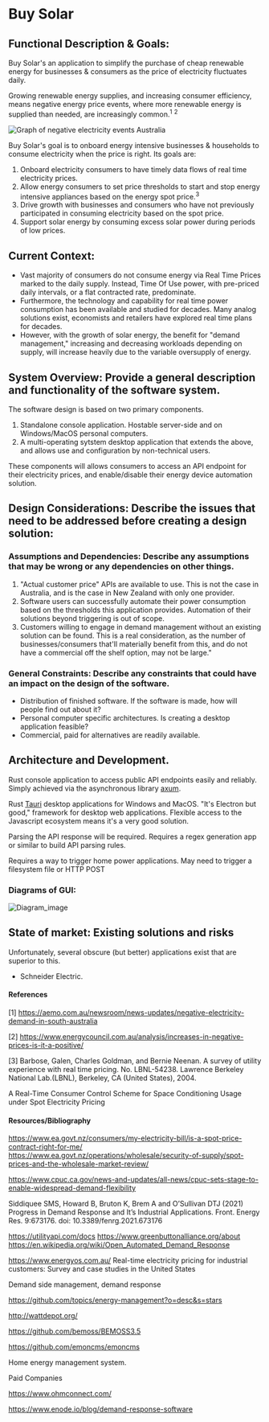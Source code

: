 # Buy Solar

## Functional Description & Goals:

Buy Solar's an application to simplify the purchase of cheap renewable energy for businesses & consumers as the price of electricity fluctuates daily.

Growing renewable energy supplies, and increasing consumer efficiency, means negative energy price events, where more
renewable energy is supplied than needed, are increasingly common.<sup>1</sup> <sup>2</sup>

![Graph of negative electricity events Australia](https://live-production.wcms.abc-cdn.net.au/bb66f38c5bf6228c5df54a69af8c0c63?src)

Buy Solar's goal is to onboard energy intensive businesses & households to consume electricity when the price is right.
Its goals are:

1. Onboard electricity consumers to have timely data flows of real time electricity prices.
2. Allow energy consumers to set price thresholds to start and stop energy intensive appliances based on the energy spot
   price.<sup>3</sup>
3. Drive growth with businesses and consumers who have not previously participated in consuming electricity based on the
   spot price.
4. Support solar energy by consuming excess solar power during periods of low prices.

## Current Context:

- Vast majority of consumers do not consume energy via Real Time Prices marked to the daily supply. Instead, Time Of Use
  power, with pre-priced daily intervals, or a flat contracted rate, predominate.
- Furthermore, the technology and capability for real time power consumption has been available and studied for decades.
  Many analog solutions exist, economists and retailers have explored real time plans for decades.
- However, with the growth of solar energy, the benefit for "demand management," increasing and decreasing workloads
  depending on supply, will increase heavily due to the variable oversupply of energy.

## System Overview: Provide a general description and functionality of the software system.

The software design is based on two primary components.

1. Standalone console application. Hostable server-side and on Windows/MacOS personal computers.
2. A multi-operating sytstem desktop application that extends the above, and allows use and configuration by
   non-technical users.

These components will allows consumers to access an API endpoint for their electricity prices, and enable/disable their energy device automation solution.

## Design Considerations: Describe the issues that need to be addressed before creating a design solution:

### Assumptions and Dependencies: Describe any assumptions that may be wrong or any dependencies on other things.

1. "Actual customer price" APIs are available to use. This is not the case in Australia, and is the case in New Zealand
   with only one provider.
2. Software users can successfully automate their power consumption based on the thresholds this application provides.
   Automation of their solutions beyond triggering is out of scope.
3. Customers willing to engage in demand management without an existing solution can be found. This is a real
   consideration, as the number of businesses/consumers that'll materially benefit from this, and do not have a
   commercial off the shelf option, may not be large."

### General Constraints: Describe any constraints that could have an impact on the design of the software.

- Distribution of finished software. If the software is made, how will people find out about it?
- Personal computer specific architectures. Is creating a desktop application feasible?
- Commercial, paid for alternatives are readily available.


## Architecture and Development.

Rust console application to access public API endpoints easily and reliably. Simply achieved via the asynchronous
library [axum](https://github.com/tokio-rs/axum).

Rust [Tauri](https://tauri.app/) desktop applications for Windows and MacOS.  "It's Electron but good," framework for desktop web applications.  Flexible access to the Javascript ecosystem means it's a very good solution.

Parsing the API response will be required.  Requires a regex generation app or similar to build API parsing rules.

Requires a way to trigger home power applications.  May need to trigger a filesystem file or HTTP POST

### Diagrams of GUI:

![Diagram_image](https://imgur.com/HSz9kKh.jpg)

## State of market: Existing solutions and risks

Unfortunately, several obscure (but better) applications exist that are superior to this.

- Schneider Electric.  

#### References

[1] https://aemo.com.au/newsroom/news-updates/negative-electricity-demand-in-south-australia

[2] https://www.energycouncil.com.au/analysis/increases-in-negative-prices-is-it-a-positive/

[3] Barbose, Galen, Charles Goldman, and Bernie Neenan. A survey of utility experience with real time pricing. No.
LBNL-54238. Lawrence Berkeley National Lab.(LBNL), Berkeley, CA (United States), 2004.

A Real-Time Consumer Control Scheme for Space Conditioning Usage
under Spot Electricity Pricing

#### Resources/Bibliography

https://www.ea.govt.nz/consumers/my-electricity-bill/is-a-spot-price-contract-right-for-me/
https://www.ea.govt.nz/operations/wholesale/security-of-supply/spot-prices-and-the-wholesale-market-review/

https://www.cpuc.ca.gov/news-and-updates/all-news/cpuc-sets-stage-to-enable-widespread-demand-flexibility

Siddiquee SMS, Howard B, Bruton K, Brem A and O’Sullivan DTJ (2021) Progress in Demand Response and It’s Industrial
Applications. Front. Energy Res. 9:673176. doi: 10.3389/fenrg.2021.673176

https://utilityapi.com/docs
https://www.greenbuttonalliance.org/about
https://en.wikipedia.org/wiki/Open_Automated_Demand_Response

https://www.energyos.com.au/
Real-time electricity pricing for industrial customers: Survey and case
studies in the United States


Demand side management, demand response

https://github.com/topics/energy-management?o=desc&s=stars

http://wattdepot.org/

https://github.com/bemoss/BEMOSS3.5

https://github.com/emoncms/emoncms

Home energy management system.

Paid Companies

https://www.ohmconnect.com/

https://www.enode.io/blog/demand-response-software

